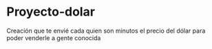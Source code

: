 # Proyecto-dolar
Creación que te envié cada quien son minutos el precio del dólar para poder venderle a gente conocida
